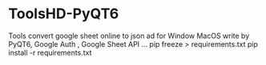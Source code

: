 # ToolsHD-PyQT6
Tools convert google sheet online to  json ad for Window MacOS write by PyQT6, Google Auth , Google Sheet API ...
pip freeze > requirements.txt
pip install -r requirements.txt
